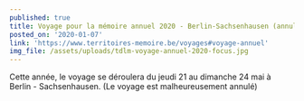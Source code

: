 ```yaml
---
published: true
title: Voyage pour la mémoire annuel 2020 - Berlin-Sachsenhausen (annulé)
posted_on: '2020-01-07'
link: 'https://www.territoires-memoire.be/voyages#voyage-annuel'
img_file: /assets/uploads/tdlm-voyage-annuel-2020-focus.jpg
---
```

Cette année, le voyage se déroulera du jeudi 21 au dimanche 24 mai à Berlin - Sachsenhausen. (Le voyage est malheureusement annulé)